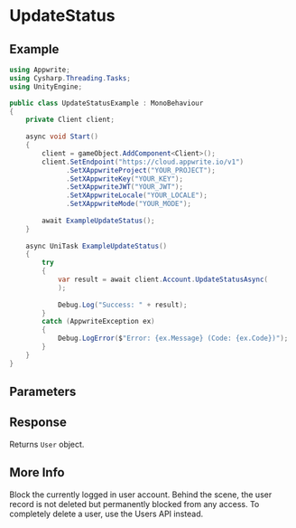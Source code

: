 # UpdateStatus

## Example

```csharp
using Appwrite;
using Cysharp.Threading.Tasks;
using UnityEngine;

public class UpdateStatusExample : MonoBehaviour
{
    private Client client;
    
    async void Start()
    {
        client = gameObject.AddComponent<Client>();
        client.SetEndpoint("https://cloud.appwrite.io/v1")
              .SetXAppwriteProject("YOUR_PROJECT");
              .SetXAppwriteKey("YOUR_KEY");
              .SetXAppwriteJWT("YOUR_JWT");
              .SetXAppwriteLocale("YOUR_LOCALE");
              .SetXAppwriteMode("YOUR_MODE");
        
        await ExampleUpdateStatus();
    }
    
    async UniTask ExampleUpdateStatus()
    {
        try
        {
            var result = await client.Account.UpdateStatusAsync(
            );
            
            Debug.Log("Success: " + result);
        }
        catch (AppwriteException ex)
        {
            Debug.LogError($"Error: {ex.Message} (Code: {ex.Code})");
        }
    }
}
```

## Parameters


## Response

Returns `User` object.
## More Info

Block the currently logged in user account. Behind the scene, the user record is not deleted but permanently blocked from any access. To completely delete a user, use the Users API instead.
